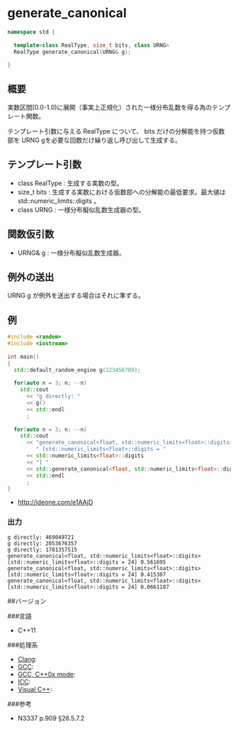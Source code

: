 # generate_canonical
```cpp
namespace std {
  
  template<class RealType, size_t bits, class URNG>
  RealType generate_canonical(URNG& g);
  
}
```

## 概要

実数区間\[0.0-1.0\)に展開（事実上正規化）された一様分布乱数を得る為のテンプレート関数。

テンプレート引数に与える RealType について、 bits だけの分解能を持つ仮数部を URNG gを必要な回数だけ繰り返し呼び出して生成する。

## テンプレート引数

- class RealType : 生成する実数の型。
- size_t bits : 生成する実数における仮数部への分解能の最低要求。最大値は std::numeric_limits<RealType>::digits 。
- class URNG : 一様分布擬似乱数生成器の型。

## 関数仮引数

- URNG& g : 一様分布擬似乱数生成器。

## 例外の送出

URNG g が例外を送出する場合はそれに準ずる。

## 例

```cpp
#include <random>
#include <iostream>
 
int main()
{
  std::default_random_engine g(123456789);
 
  for(auto n = 3; n; --n)
    std::cout
      << "g directly: "
      << g()
      << std::endl
      ;
 
  for(auto n = 3; n; --n)
    std::cout
      << "generate_canonical<float, std::numeric_limits<float>::digits>"
         " [std::numeric_limits<float>::digits = "
      << std::numeric_limits<float>::digits
      << "] "
      << std::generate_canonical<float, std::numeric_limits<float>::digits>(g)
      << std::endl
      ;
}
```

- http://ideone.com/e1AAjD

### 出力

```
g directly: 469049721
g directly: 2053676357
g directly: 1781357515
generate_canonical<float, std::numeric_limits<float>::digits> [std::numeric_limits<float>::digits = 24] 0.561695
generate_canonical<float, std::numeric_limits<float>::digits> [std::numeric_limits<float>::digits = 24] 0.415307
generate_canonical<float, std::numeric_limits<float>::digits> [std::numeric_limits<float>::digits = 24] 0.0661187
```

##バージョン

###言語

- C++11

###処理系

- [Clang](/implementation#clang.md): 
- [GCC](/implementation#gcc.md): 
- [GCC, C++0x mode](/implementation#gcc.md): 
- [ICC](/implementation#icc.md): 
- [Visual C++](/implementation#visual_cpp.md): 

###参考

- N3337 p.909 §26.5.7.2


